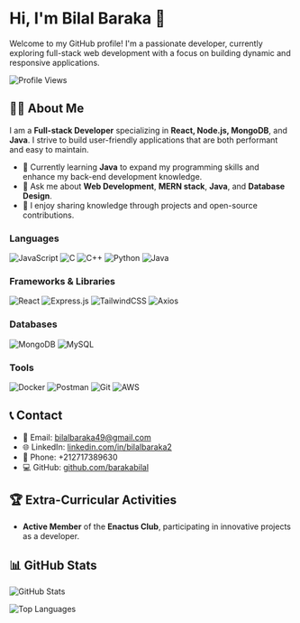 # Hi, I'm Bilal Baraka 👋

Welcome to my GitHub profile! I'm a passionate developer, currently exploring full-stack web development with a focus on building dynamic and responsive applications.

![Profile Views](https://komarev.com/ghpvc/?username=barakabilal)

## 👨‍💻 About Me

I am a **Full-stack Developer** specializing in **React, Node.js, MongoDB**, and **Java**. I strive to build user-friendly applications that are both performant and easy to maintain.

- 🌱 Currently learning **Java** to expand my programming skills and enhance my back-end development knowledge.
- 💬 Ask me about **Web Development**, **MERN stack**, **Java**, and **Database Design**.
- 📝 I enjoy sharing knowledge through projects and open-source contributions.

### Languages
![JavaScript](https://img.shields.io/badge/JavaScript-F7DF1E?style=flat&logo=javascript&logoColor=black) 
![C](https://img.shields.io/badge/C-A8B9CC?style=flat&logo=c&logoColor=white) 
![C++](https://img.shields.io/badge/C%2B%2B-00599C?style=flat&logo=c%2B%2B&logoColor=white) 
![Python](https://img.shields.io/badge/Python-3776AB?style=flat&logo=python&logoColor=white) 
![Java](https://img.shields.io/badge/Java-007396?style=flat&logo=java&logoColor=white)

### Frameworks & Libraries
![React](https://img.shields.io/badge/React-61DAFB?style=flat&logo=react&logoColor=black) 
![Express.js](https://img.shields.io/badge/Express.js-000000?style=flat&logo=express&logoColor=white) 
![TailwindCSS](https://img.shields.io/badge/TailwindCSS-38B2AC?style=flat&logo=tailwindcss&logoColor=white) 
![Axios](https://img.shields.io/badge/Axios-5A29E4?style=flat&logo=axios&logoColor=white)

### Databases
![MongoDB](https://img.shields.io/badge/MongoDB-47A248?style=flat&logo=mongodb&logoColor=white) 
![MySQL](https://img.shields.io/badge/MySQL-4479A1?style=flat&logo=mysql&logoColor=white)

### Tools
![Docker](https://img.shields.io/badge/Docker-2496ED?style=flat&logo=docker&logoColor=white) 
![Postman](https://img.shields.io/badge/Postman-FF6C37?style=flat&logo=postman&logoColor=white) 
![Git](https://img.shields.io/badge/Git-F05032?style=flat&logo=git&logoColor=white) 
![AWS](https://img.shields.io/badge/AWS-232F3E?style=flat&logo=amazonaws&logoColor=white)

## 📞 Contact

- 📧 Email: [bilalbaraka49@gmail.com](mailto:bilalbaraka49@gmail.com)
- 🌐 LinkedIn: [linkedin.com/in/bilalbaraka2](https://linkedin.com/in/bilalbaraka2)
- 📱 Phone: +212717389630
- 💻 GitHub: [github.com/barakabilal](https://github.com/barakabilal)

## 🏆 Extra-Curricular Activities
- **Active Member** of the **Enactus Club**, participating in innovative projects as a developer.

## 📊 GitHub Stats

![GitHub Stats](https://github-readme-stats.vercel.app/api?username=barakabilal&show_icons=true&hide_title=true&hide_border=true&count_private=true&theme=radical)

![Top Languages](https://github-readme-stats.vercel.app/api/top-langs/?username=barakabilal&hide=html&layout=compact&theme=radical)



